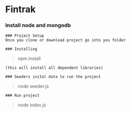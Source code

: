 # Fintrak

### Install node and mongodb 

```
### Project Setup
Once you clone or download project go into you folder

### Installing
```
> npm install 
```
(this will install all dependent libraries)

### Seeders inital data to run the project
```
> node seeder.js
```
### Run project
```
> node index.js
```
